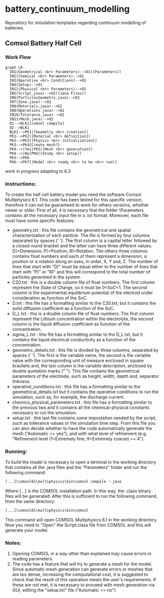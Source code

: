 # battery_continuum_modelling
Repository for simulation templates regarding continuum modelling of batteries.

## Comsol Battery Half Cell

### Work Flow
```mermaid
graph LR
  IN1(Geometrical <br> Parameters)-->O1((Parameters))
  IN2(Chemical <br> Parameters)-->O1
  IN3(Operative <br> Conditions)-->O1
  IN4(Setup)-->O1
  IN12(Physical <br> Parameters)-->O1
  IN5(Script.java)-->O2((Java Files))
  IN6(ParticlesGeometry.java)-->O2
  IN7(Zone.java)-->O2
  IN8(Materials.java)-->O2
  IN9(Operations.java)-->O2
  IN10(Tolerance.java)-->O2
  IN11(Mesh.java)-->O2
  O1-->BLK1[comsol compile]
  O2-->BLK1
  BLK1-->PK1([Geometry <br> creation])
  PK1-->PK2([Material <br> definition])
  PK2-->PK3([Physics <br> initialization])
  PK3-->PK4{Create mesh?}
  PK4-->|Yes|PK5([Mesh <br> generation])
  PK4-->|No|PK6([Study <br> setup])
  PK5-->PK6
  PK6-->PK7[(Model <br> ready <br> to be <br> run)]
```
work in progress adapting to 6.3

### Instructions:

To create the half cell battery model you need the software Comsol Multiphysics 6.1. This code has been tested for this specific version, therefore it can not be guaranteed to work for others versions, whether newer or older.
First of all, it is necessary that the folder \Parameters contains all the necessary input file in a .txt format. Moreover, each file must have some specific features:
- geometry.txt : this file contains the geometrical and spatial characterization of each particle. The file is formed by four columns separated by spaces (' '). The first column is a capital letter followed by a closed round bracket and the letter can have three different values: D)=Dimension; P)=Position; R)=Rotation. The others three columns contains float numbers and each of them represent a dimension, a position or a rotation along an axes, in order, X, Y and, Z. The number of lines that start with "D)" must be equal either to the number of lines that start with "P)" or "R)" and this will correspond to the total number of particles genereted in the system.
- C20.txt : this is a double column file of float numbers. The first column represent the State of Charge, so it must be 0<SoC<1. The second column is the experimental equilibrium potential of the electrod under consideration as function of the SoC.
- D.txt : this file has a formatting similar to the C20.txt, but it contains the solid diffusion coefficient as a function of the SoC.
- D_L.txt : this is a double column file of float numbers. The first column represent the Lithium concentration within the electrolyte, the second column is the liquid diffusion coefficient as function of the concentration.
- sigma_L.txt : this file has a formatting similar to the D_L.txt, but it contains the liquid electrical conductivity as a function of the concentration.
- geometric_details.txt : this file is divided by three columns, separated by spaces (' '). The first is the variable name, the second is the variable value with the corresponding unit of measure enclosed in square brackets and, the last column is the variable description, enclosed by double quotation marks (" "). This file contains the geometrical parameters of the electrode, such as height, width, depth and, separator thikness.
- operative_conditions.txt : this file has a formatting similar to the geometrical_details.txt but it contains the operative conditions to run the simulation, such as, for example, the discharge current.
- chemico_physical_parameters.txt : this file has a formatting similar to the previous two and it contains all the chemical-physical constants necessary to run the simulation.
- setup.txt : this last file contains some impostation needed by the script, such as tollerance values or the simulation time step. From this file you can also decide whether to have the code automatically generate the mesh ("Automatic == yes"), and with what level of refinement (e.g. "Refinement level (1=Extremely fine; 9=Extremely coarse) == 4").

### Running:

To build the model is necessary to open a terminal in the working directory that contains all the .java files and the "Parameters" folder and run the following command:
```bash
[...]\comsol61\multiphysics\bin\comsol compile *.java
```
Where [...] is the COMSOL installation path. 
In this way, the .class binary files will be generated. After this is sufficient to run the following command, from the same directory:
```bash
[...]\comsol61\multiphysics\bin\comsol
```
This command will open COMSOL Multiphysics 6.1 in the working directory. Now you need to "Open" the Script.class file from COMSOL and this will generate your model.

### Notes:
1) Opening COMSOL in a way other than explained may cause errors in reading parameters.
2) The code has a feature that will try to generate a mesh for the model. Since automatic mesh generation can generate errors or meshes that are too dense, increasing the computational cost, it is suggested to check that the result of this operation meets the user's requirements. If these are not met, it is necessary to proceed with mesh generation via GUI, editing the "setup.txt" file ("Automatic == no")

